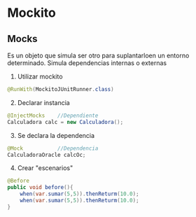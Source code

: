 # Mockito

## Mocks

Es un objeto que simula ser otro para suplantarloen un entorno determinado. Simula dependencias internas o externas

1. Utilizar mockito

```java
@RunWith(MockitoJUnitRunner.class)
```

2. Declarar instancia

```java
@InjectMocks    //Dependiente
Calculadora calc = new Calculadora();
```

3. Se declara la dependencia

```java
@Mock           //Dependencia
CalculadoraOracle calcOc;
```

4. Crear "escenarios"

```java
@Before
public void before(){
    when(var.sumar(5,5)).thenReturm(10.0);
    when(var.sumar(5,5)).thenReturm(10.0);
}
```
